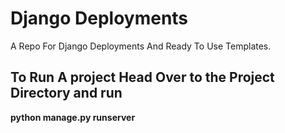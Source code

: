 # Django Deployments
A Repo For Django Deployments And Ready To Use Templates.
## To Run A project Head Over to the Project Directory and run
**python manage.py runserver**
